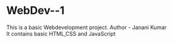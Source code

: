 # WebDev--1
This is a basic Webdevelopment project.
Author - Janani Kumar </br>
It contains basic HTML,CSS and JavaScript
